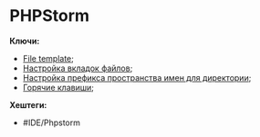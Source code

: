 
# PHPStorm

**Ключи:**
- [File template](file-tabs);
- [Настройка вкладок файлов](file-tabs);
- [Настройка префикса пространства имен для директории](directory-namespace-prefix);
- [Горячие клавиши](php-storm-hot-keys);

**Хештеги:**
- #IDE/Phpstorm

